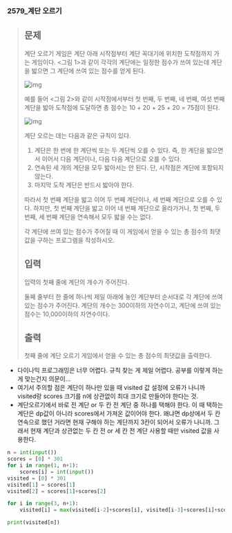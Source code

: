 ### 2579_계단 오르기

> ## 문제
>
> 계단 오르기 게임은 계단 아래 시작점부터 계단 꼭대기에 위치한 도착점까지 가는 게임이다. <그림 1>과 같이 각각의 계단에는 일정한 점수가 쓰여 있는데 계단을 밟으면 그 계단에 쓰여 있는 점수를 얻게 된다.
>
> ![img](https://www.acmicpc.net/upload/images/k64or2GOK1vmpEig7Ud.png)
>
> 예를 들어 <그림 2>와 같이 시작점에서부터 첫 번째, 두 번째, 네 번째, 여섯 번째 계단을 밟아 도착점에 도달하면 총 점수는 10 + 20 + 25 + 20 = 75점이 된다.
>
> ![img](https://www.acmicpc.net/upload/images/f62omMF2kQYD5rDct.png)
>
> 계단 오르는 데는 다음과 같은 규칙이 있다.
>
> 1. 계단은 한 번에 한 계단씩 또는 두 계단씩 오를 수 있다. 즉, 한 계단을 밟으면서 이어서 다음 계단이나, 다음 다음 계단으로 오를 수 있다.
> 2. 연속된 세 개의 계단을 모두 밟아서는 안 된다. 단, 시작점은 계단에 포함되지 않는다.
> 3. 마지막 도착 계단은 반드시 밟아야 한다.
>
> 따라서 첫 번째 계단을 밟고 이어 두 번째 계단이나, 세 번째 계단으로 오를 수 있다. 하지만, 첫 번째 계단을 밟고 이어 네 번째 계단으로 올라가거나, 첫 번째, 두 번째, 세 번째 계단을 연속해서 모두 밟을 수는 없다.
>
> 각 계단에 쓰여 있는 점수가 주어질 때 이 게임에서 얻을 수 있는 총 점수의 최댓값을 구하는 프로그램을 작성하시오.
>
> ## 입력
>
> 입력의 첫째 줄에 계단의 개수가 주어진다.
>
> 둘째 줄부터 한 줄에 하나씩 제일 아래에 놓인 계단부터 순서대로 각 계단에 쓰여 있는 점수가 주어진다. 계단의 개수는 300이하의 자연수이고, 계단에 쓰여 있는 점수는 10,000이하의 자연수이다.
>
> ## 출력
>
> 첫째 줄에 계단 오르기 게임에서 얻을 수 있는 총 점수의 최댓값을 출력한다.



- 다이나믹 프로그래밍은 너무 어렵다. 규칙 찾는 게 제일 어렵다. 공부를 이렇게 하는게 맞는건지 의문이...
- 여기서 주의할 점은 계단이 하나만 있을 때 visited 값 설정에 오류가 나니까 visited랑 scores 크기를 n에 상관없이 최대 크기로 만들어야 한다는 것.
- 계단오르기에서 바로 전 계단 or 두 칸 전 계단 중 하나를 택해야 한다. 이 때 택하는 계단은 dp값이 아니라 scores에서 가져온 값이어야 한다. 왜냐면 dp상에서 두 칸 연속으로 했던 거라면 현재 구해야 하는 계단까지 3칸이 되어서 오류가 나니까. 그래서 현재 계단과 상관없는 두 칸 전 or 세 칸 전 계단 사용할 때만 visited 값을 사용한다.

```python
n = int(input())
scores = [0] * 301
for i in range(1, n+1):
    scores[i] = int(input())
visited = [0] * 301
visited[1] = scores[1]
visited[2] = scores[1]+scores[2]

for i in range(3, n+1):
    visited[i] = max(visited[i-2]+scores[i], visited[i-3]+scores[i]+scores[i-1])

print(visited[n])
```

